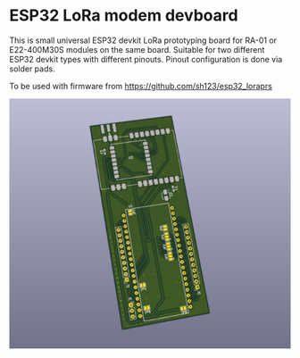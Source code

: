 
# ESP32 LoRa modem devboard

This is small universal ESP32 devkit LoRa prototyping board for RA-01 or E22-400M30S modules on the same board. Suitable for two different ESP32 devkit types with different pinouts. Pinout configuration is done via solder pads.

To be used with firmware from https://github.com/sh123/esp32_loraprs

![Board](images/board.png)
